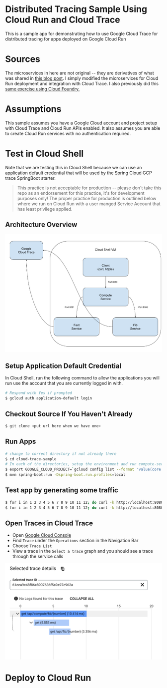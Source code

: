 # Distributed Tracing Sample Using Cloud Run and Cloud Trace
This is a sample app for demonstrating how to use Google Cloud Trace for distributed tracing for apps deployed on Google Cloud Run

# Sources
The microservices in here are not original -- they are derivatives of what was shared in 
[this blog post](http://www.vinsguru.com/spring-boot-distributed-tracing-with-jaeger/).  I simply modified the 
microservices for Cloud Run deployment and integration with Cloud Trace.  I also previously did this 
[same exercise using Cloud Foundry.](https://github.com/bthelen/jaeger-tracing-sample)

# Assumptions

This sample assumes you have a Google Cloud account and project setup with Cloud Trace and Cloud Run
APIs enabled.  It also assumes you are able to create Cloud Run services with no authentication required.

# Test in Cloud Shell
Note that we are testing this in Cloud Shell because we can use an application default
credential that will be used by the Spring Cloud GCP trace SpringBoot starter.

> This practice is not acceptable for production -- please don't take this  repo as an
> endorsement for this practice, it's for development purposes only!  The proper practice
> for production is outlined below where we run on Cloud Run with a user manged Service Account
> that has least privilege applied.

## Architecture Overview

![system architecture running on Cloud Shell](./cloud-shell-architecture.png)

## Setup Application Default Credential

In Cloud Shell, run the following command to allow the applications you will run use the 
account that you are currently logged in with.

```bash
# Respond with Yes if prompted
$ gcloud auth application-default login
```

## Checkout Source If You Haven't Already

```bash
$ git clone <put url here when we have one>
```

## Run Apps

```bash
# change to correct directory if not already there
$ cd cloud-trace-sample
# In each of the directories, setup the environment and run compute-service, fib-service, and fact-service
$ export GOOGLE_CLOUD_PROJECT=`gcloud config list --format 'value(core.project)'`
$ mvn spring-boot:run -Dspring-boot.run.profiles=local

```

## Test app by generating some traffic

```bash
$ for i in 1 2 3 4 5 6 7 8 9 10 11 12; do curl -k http://localhost:8080/api/compute/fib/$i; done
$ for i in 1 2 3 4 5 6 7 8 9 10 11 12; do curl -k http://localhost:8080/api/compute/fact/$i; done
```

## Open Traces in Cloud Trace

* Open [Google Cloud Console](https://console.cloud.google.com)
* Find `Trace` under the `Operations` section in the Navigation Bar
* Choose `Trace List` 
* View a trace in the `Select a trace` graph and you should see a trace through the service calls

![Sample Trace](./trace-details.png)

# Deploy to Cloud Run
